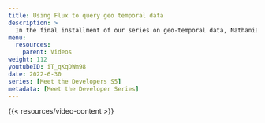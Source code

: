 ```yaml
---
title: Using Flux to query geo temporal data
description: >
  In the final installment of our series on geo-temporal data, Nathanial Cook walks us through a use case to show how to use Flux to query geo-temporal data. Part 1 is here - Basics of Geo temporal data and InfluxDB https://youtu.be/OlT1-kMNdCs Part 2 is here - Flux and S2 Geometry https://youtu.be/comMs1cxYT4 Sign up for InfluxDB: https://cloud2.influxdata.com/signup
menu:
  resources:
    parent: Videos
weight: 112
youtubeID: iT_qKqDWm98
date: 2022-6-30
series: [Meet the Developers S5]
metadata: [Meet the Developer Series]
---
```


{{< resources/video-content >}}
